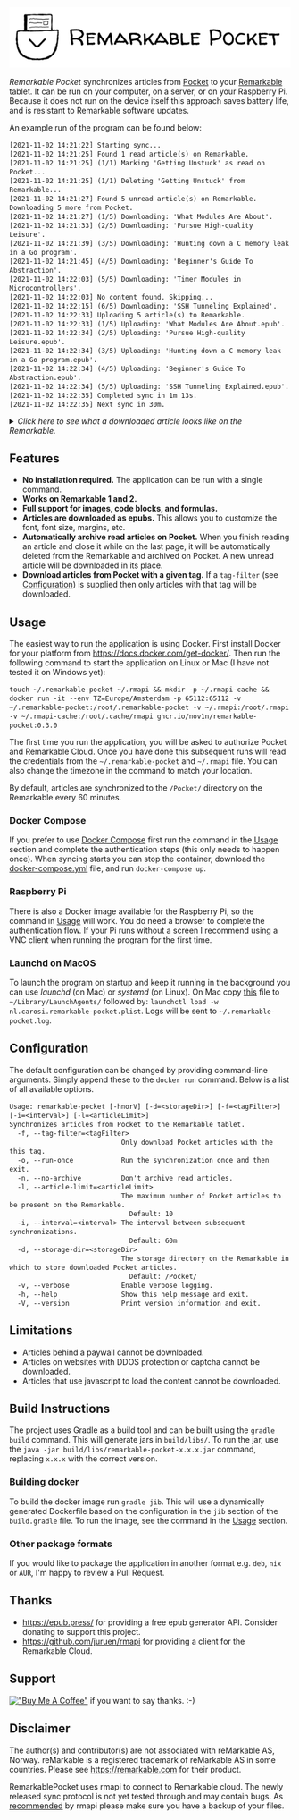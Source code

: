 ![Example article](assets/logo-title.png)

*Remarkable Pocket* synchronizes articles from [Pocket](https://getpocket.com) to
your [Remarkable](https://remarkable.com/) tablet. It can be run on your computer, on a server, or on your Raspberry Pi. Because it does not
run on the device itself this approach saves battery life, and is resistant to Remarkable software updates.

An example run of the program can be found below:

```
[2021-11-02 14:21:22] Starting sync...
[2021-11-02 14:21:25] Found 1 read article(s) on Remarkable.
[2021-11-02 14:21:25] (1/1) Marking 'Getting Unstuck' as read on Pocket...
[2021-11-02 14:21:25] (1/1) Deleting 'Getting Unstuck' from Remarkable...
[2021-11-02 14:21:27] Found 5 unread article(s) on Remarkable. Downloading 5 more from Pocket.
[2021-11-02 14:21:27] (1/5) Downloading: 'What Modules Are About'.
[2021-11-02 14:21:33] (2/5) Downloading: 'Pursue High-quality Leisure'.
[2021-11-02 14:21:39] (3/5) Downloading: 'Hunting down a C memory leak in a Go program'.
[2021-11-02 14:21:45] (4/5) Downloading: 'Beginner's Guide To Abstraction'.
[2021-11-02 14:22:03] (5/5) Downloading: 'Timer Modules in Microcontrollers'.
[2021-11-02 14:22:03] No content found. Skipping...
[2021-11-02 14:22:15] (6/5) Downloading: 'SSH Tunneling Explained'.
[2021-11-02 14:22:33] Uploading 5 article(s) to Remarkable.
[2021-11-02 14:22:33] (1/5) Uploading: 'What Modules Are About.epub'.
[2021-11-02 14:22:34] (2/5) Uploading: 'Pursue High-quality Leisure.epub'.
[2021-11-02 14:22:34] (3/5) Uploading: 'Hunting down a C memory leak in a Go program.epub'.
[2021-11-02 14:22:34] (4/5) Uploading: 'Beginner's Guide To Abstraction.epub'.
[2021-11-02 14:22:34] (5/5) Uploading: 'SSH Tunneling Explained.epub'.
[2021-11-02 14:22:35] Completed sync in 1m 13s.
[2021-11-02 14:22:35] Next sync in 30m.
```

<details><summary><i>Click here to see what a downloaded article looks like on the Remarkable.</i></summary>
<img src="assets/article-small.jpg" alt="An example article on the Remarkable.">
</details>

## Features

- **No installation required.** The application can be run with a single command.
- **Works on Remarkable 1 and 2.**
- **Full support for images, code blocks, and formulas.**
- **Articles are downloaded as epubs.** This allows you to customize the font, font size, margins, etc.
- **Automatically archive read articles on Pocket.** When you finish reading an article and close it while on the last
  page, it will be automatically deleted from the Remarkable and archived on Pocket. A new unread article will be
  downloaded in its place.
- **Download articles from Pocket with a given tag.** If a `tag-filter` (see [Configuration](#configuration)) is
  supplied then only articles with that tag will be downloaded.

## Usage

The easiest way to run the application is using Docker. First install Docker for your platform
from https://docs.docker.com/get-docker/. Then run the following command to start the application on Linux or Mac (I
have not tested it on Windows yet):

```
touch ~/.remarkable-pocket ~/.rmapi && mkdir -p ~/.rmapi-cache && docker run -it --env TZ=Europe/Amsterdam -p 65112:65112 -v ~/.remarkable-pocket:/root/.remarkable-pocket -v ~/.rmapi:/root/.rmapi -v ~/.rmapi-cache:/root/.cache/rmapi ghcr.io/nov1n/remarkable-pocket:0.3.0
```

The first time you run the application, you will be asked to authorize Pocket and Remarkable Cloud. Once you have done
this subsequent runs will read the credentials from the `~/.remarkable-pocket` and `~/.rmapi` file. You can also change
the timezone in the command to match your location.

By default, articles are synchronized to the `/Pocket/` directory on the Remarkable every 60 minutes.

### Docker Compose

If you prefer to use [Docker Compose](https://docs.docker.com/compose/) first run the command in the [Usage](#usage) section and complete the authentication steps (this only needs to happen once). When syncing starts you can stop the container, download the [docker-compose.yml](docker-compose.yml) file, and run `docker-compose up`.

### Raspberry Pi

There is also a Docker image available for the Raspberry Pi, so the command in [Usage](#usage) will work. You do need a
browser to complete the authentication flow. If your Pi runs without a screen I recommend using a VNC client when
running the program for the first time.

### Launchd on MacOS
To launch the program on startup and keep it running in the background you can use *launchd* (on Mac)
or *systemd* (on Linux). On Mac copy [this](nl.carosi.remarkable-pocket.plist) file to `~/Library/LaunchAgents/`
followed by: `launchctl load -w nl.carosi.remarkable-pocket.plist`. Logs will be sent to `~/.remarkable-pocket.log`.

## Configuration

The default configuration can be changed by providing command-line arguments. Simply append these to the `docker run`
command. Below is a list of all available options.

```
Usage: remarkable-pocket [-hnorV] [-d=<storageDir>] [-f=<tagFilter>] [-i=<interval>] [-l=<articleLimit>]
Synchronizes articles from Pocket to the Remarkable tablet.
  -f, --tag-filter=<tagFilter>
                            Only download Pocket articles with the this tag.
  -o, --run-once            Run the synchronization once and then exit.
  -n, --no-archive          Don't archive read articles.
  -l, --article-limit=<articleLimit>
                            The maximum number of Pocket articles to be present on the Remarkable.
                              Default: 10
  -i, --interval=<interval> The interval between subsequent synchronizations.
                              Default: 60m
  -d, --storage-dir=<storageDir>
                            The storage directory on the Remarkable in which to store downloaded Pocket articles.
                              Default: /Pocket/
  -v, --verbose             Enable verbose logging.
  -h, --help                Show this help message and exit.
  -V, --version             Print version information and exit.

```

## Limitations

- Articles behind a paywall cannot be downloaded.
- Articles on websites with DDOS protection or captcha cannot be downloaded.
- Articles that use javascript to load the content cannot be downloaded.

## Build Instructions

The project uses Gradle as a build tool and can be built using the `gradle build` command. This will generate jars
in `build/libs/`. To run the jar, use the `java -jar build/libs/remarkable-pocket-x.x.x.jar` command, replacing `x.x.x`
with the correct version.

### Building docker

To build the docker image run `gradle jib`. This will use a dynamically generated Dockerfile based on the configuration
in the `jib` section of the `build.gradle` file. To run the image, see the command in the [Usage](#usage) section.

### Other package formats

If you would like to package the application in another format e.g. `deb`, `nix` or `AUR`, I'm happy to review a Pull
Request.

## Thanks

- https://epub.press/ for providing a free epub generator API. Consider donating to support this project.
- https://github.com/juruen/rmapi for providing a client for the Remarkable Cloud.

## Support

[!["Buy Me A Coffee"](https://www.buymeacoffee.com/assets/img/custom_images/orange_img.png)](https://www.buymeacoffee.com/nov1n)
if you want to say thanks. :-)

## Disclaimer
The author(s) and contributor(s) are not associated with reMarkable AS, Norway. reMarkable is a registered trademark of
reMarkable AS in some countries. Please see https://remarkable.com for their product.

RemarkablePocket uses rmapi to connect to Remarkable cloud. The newly released sync protocol is not yet tested through
and may contain bugs.
As [recommended](https://github.com/juruen/rmapi#warning-experimental-support-for-the-new-sync-protocol) by rmapi please
make sure you have a backup of your files.
